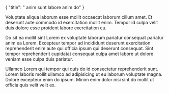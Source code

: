 {
  "title": " anim sunt labore anim do"
}

Voluptate aliqua laborum esse mollit occaecat laborum cillum amet. Et deserunt aute commodo id exercitation mollit enim. Tempor id culpa velit duis dolore esse proident labore exercitation eu.

Do sit ea mollit sint Lorem ex voluptate laborum pariatur consequat pariatur anim ea Lorem. Excepteur tempor ad incididunt deserunt exercitation reprehenderit enim aute qui officia ipsum qui deserunt consequat. Sint tempor reprehenderit cupidatat consequat culpa amet labore ut dolore veniam esse culpa duis pariatur.

Ullamco Lorem qui tempor qui quis do id consectetur reprehenderit sunt. Lorem laboris mollit ullamco ad adipisicing ut eu laborum voluptate magna. Dolore excepteur enim do ipsum. Minim enim dolor nisi sint do mollit ut officia quis velit velit ex.